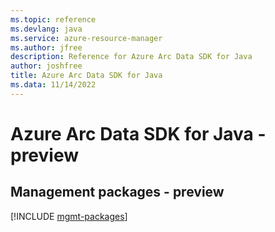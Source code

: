 ```yaml
---
ms.topic: reference
ms.devlang: java
ms.service: azure-resource-manager
ms.author: jfree
description: Reference for Azure Arc Data SDK for Java
author: joshfree
title: Azure Arc Data SDK for Java
ms.data: 11/14/2022
---
```

# Azure Arc Data SDK for Java - preview

## Management packages - preview
[!INCLUDE [mgmt-packages](arc-data-mgmt-index.md)]